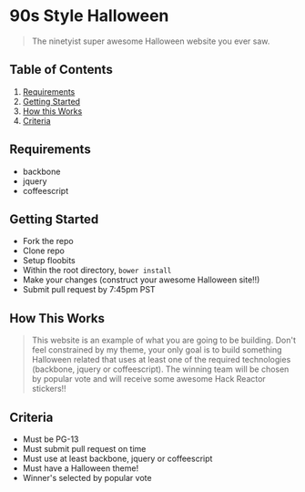 # 90s Style Halloween 

> The ninetyist super awesome Halloween website you ever saw.


## Table of Contents

1. [Requirements](#requirements)
1. [Getting Started](#getting-started)
1. [How this Works](#how-this-works)
1. [Criteria](#criteria)


## Requirements
- backbone
- jquery
- coffeescript

## Getting Started
 - Fork the repo
 - Clone repo
 - Setup floobits
 - Within the root directory, `bower install`
 - Make your changes (construct your awesome Halloween site!!)
 - Submit pull request by 7:45pm PST

## How This Works
> This website is an example of what you are going to be building.  Don't feel constrained by my theme, your only goal is to build something Halloween related that uses at least one of the required technologies (backbone, jquery or coffeescript).  The winning team will be chosen by popular vote and will receive some awesome Hack Reactor stickers!!

## Criteria
 - Must be PG-13
 - Must submit pull request on time
 - Must use at least backbone, jquery or coffeescript
 - Must have a Halloween theme!
 - Winner's selected by popular vote
